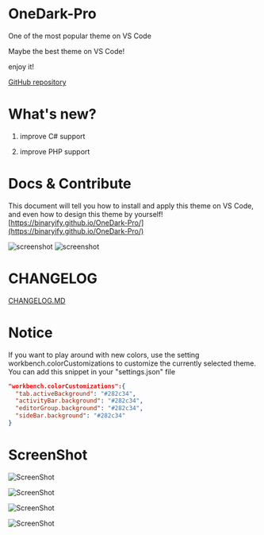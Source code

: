 # OneDark-Pro
One of the most popular theme on VS Code  

Maybe the best theme on VS Code! 

enjoy it!

[GitHub repository](https://github.com/Binaryify/OneDark-Pro)

# What's new?
1. improve C# support  

2. improve PHP support  

# Docs & Contribute  
This document will tell you how to install and apply this theme on VS Code, and even how to design this theme by yourself! 
[https://binaryify.github.io/OneDark-Pro/](https://binaryify.github.io/OneDark-Pro/)

![screenshot](https://raw.githubusercontent.com/Binaryify/OneDark-Pro/master/static/docs.png) 
![screenshot](https://raw.githubusercontent.com/Binaryify/OneDark-Pro/master/static/screenshot12.png)

# CHANGELOG
[CHANGELOG.MD](CHANGELOG.md)

# Notice
If you want to play around with new colors, use the setting workbench.colorCustomizations to customize the currently selected theme.
You can add this snippet in your "settings.json" file   
```json
"workbench.colorCustomizations":{
  "tab.activeBackground": "#282c34",
  "activityBar.background": "#282c34",
  "editorGroup.background": "#282c34",
  "sideBar.background": "#282c34"
}
```

# ScreenShot
![ScreenShot](https://raw.githubusercontent.com/Binaryify/OneDark-Pro/master/static/screenshot1.png)

![ScreenShot](https://raw.githubusercontent.com/Binaryify/OneDark-Pro/master/static/screenshot2.png)

![ScreenShot](https://raw.githubusercontent.com/Binaryify/OneDark-Pro/master/static/js.png)

![ScreenShot](https://raw.githubusercontent.com/Binaryify/OneDark-Pro/master/static/cpp.png)